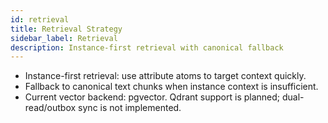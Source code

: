 ```yaml
---
id: retrieval
title: Retrieval Strategy
sidebar_label: Retrieval
description: Instance-first retrieval with canonical fallback
---
```


- Instance-first retrieval: use attribute atoms to target context quickly.
- Fallback to canonical text chunks when instance context is insufficient.
- Current vector backend: pgvector. Qdrant support is planned; dual-read/outbox sync is not implemented.

